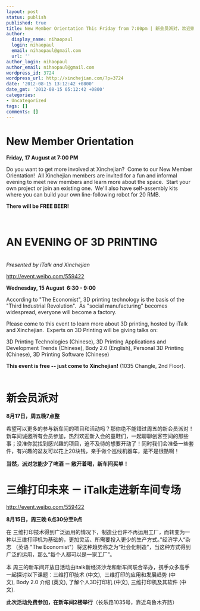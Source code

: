 ```yaml
---
layout: post
status: publish
published: true
title: New Member Orientation This Friday from 7:00pm | 新会员派对，欢迎新老会员参加；本周五晚7点，就在新车间
author:
  display_name: nihaopaul
  login: nihaopaul
  email: nihaopaul@gmail.com
  url: ''
author_login: nihaopaul
author_email: nihaopaul@gmail.com
wordpress_id: 3724
wordpress_url: http://xinchejian.com/?p=3724
date: '2012-08-15 13:12:42 +0800'
date_gmt: '2012-08-15 05:12:42 +0800'
categories:
- Uncategorized
tags: []
comments: []
---
```

<p><!--:en-->
<div>
<h1>New Member Orientation</h1></p>
<div>
<p><strong>Friday, 17 August at 7:00 PM</strong></p>
<p>Do you want to get more involved at Xinchejian? &nbsp;Come to our New Member Orientation! &nbsp;All Xinchejian members are invited for a fun and informal evening to meet new members and learn more about the space. &nbsp;Start your own project or join an existing one. &nbsp;We'll also have self-assembly kits where you can build your own line-following robot for 20 RMB.</p>
<p></div></p>
<div>
<div><strong>There will be FREE BEER!</strong></div></p>
<div></div><br />
</div></p>
<h1></h1></p>
<h1>AN EVENING OF 3D PRINTING</h1><br />
<em>Presented by iTalk and Xinchejian</em></p>
<p><a href="http://event.weibo.com/559422" target="_blank">http://event.weibo.com/559422</a></p>
<div><strong>Wednesday, 15 August &nbsp;6:30 - 9:00&nbsp;</strong></div></p>
<div>According to "The Economist", 3D printing technology is the basis of the "Third Industrial Revolution". &nbsp;As "social manufacturing" becomes widespread, everyone will become a factory.</div></p>
<div>Please come to this event to learn more about 3D printing, hosted by iTalk and Xinchejian. &nbsp;Experts on 3D Printing will be giving talks on:</div></p>
<div>3D Printing Technologies (Chinese), 3D Printing Applications and Development Trends (Chinese), Body 2.0 (English), Personal 3D Printing (Chinese), 3D Printing Software (Chinese)</div></p>
<div><strong>This event is free -- just come to Xinchejian!</strong> (1035 Changle, 2nd Floor).</div><br />
</div><!--:--><!--:zh-->
<div>
<h1>新会员派对</h1></p>
<div>
<p><strong>8月17日，周五晚7点整</strong></p>
<p>希望可以更多的参与新车间的项目和活动吗？那你绝不能错过周五的新会员派对！新车间诚邀所有会员参加，热烈欢迎新入会的童鞋们，一起聊聊创客空间的那些 事；没准你就找到感兴趣的项目，迫不及待的想要开动了！同时我们会准备一些套件，有兴趣的盆友可以花上20块钱，亲手做个巡线机器车，是不是很酷啊！</p>
<p></div></p>
<div><strong>当然，派对怎能少了啤酒 － 敞开着喝，新车间买单！</strong></div></p>
<div></div></p>
<h1></h1></p>
<h1>三维打印未来 －&nbsp;iTalk走进新车间专场</h1></p>
<div>
<p><a href="http://event.weibo.com/559422" target="_blank">http://event.weibo.com/559422</a></p>
<p><strong>8月15日，周三晚 6点30分至9点</strong></p>
<p></div></p>
<div>在 三维打印技术得到广泛运用的情况下，制造业也许不再运用工厂，而转变为一种以三维打印机为基础的，更加灵活、所需要投入更少的生产方式。&rdquo;经济学人&ldquo;杂志 （英语 "The Economist"）将这种趋势称之为&ldquo;社会化制造&rdquo;，当这种方式得到广泛的运用，那么&ldquo;每个人都可以是一家工厂&rdquo;。</div></p>
<div>
<div>本 周三的新车间开放日活动由italk新经济沙龙和新车间联合举办，携手众多高手一起探讨以下课题：三维打印技术 (中文),&nbsp;&nbsp;三维打印的应用和发展趋势 (中文),&nbsp;Body 2.0 介绍 (英文),&nbsp;了解个人3D打印机 (中文),&nbsp;三维打印机及其软件 (中文).</div></p>
<div>
<p><strong>此次活动免费参加，在新车间2楼举行</strong>（长乐路1035号，靠近乌鲁木齐路）</p>
<p></div><br />
</div><br />
</div><!--:--></p>
